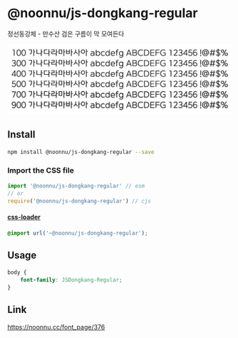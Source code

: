# @noonnu/js-dongkang-regular

정선동강체 - 만수산 검은 구름이 막 모여든다

![example](./example.png)

## Install

```bash
npm install @noonnu/js-dongkang-regular --save
```

### Import the CSS file

```js
import '@noonnu/js-dongkang-regular' // esm
// or
require('@noonnu/js-dongkang-regular') // cjs
```

#### [css-loader](https://github.com/webpack-contrib/css-loader)

```css
@import url('~@noonnu/js-dongkang-regular');
```

## Usage

```css
body {
    font-family: JSDongkang-Regular;
}
```

## Link

https://noonnu.cc/font_page/376
